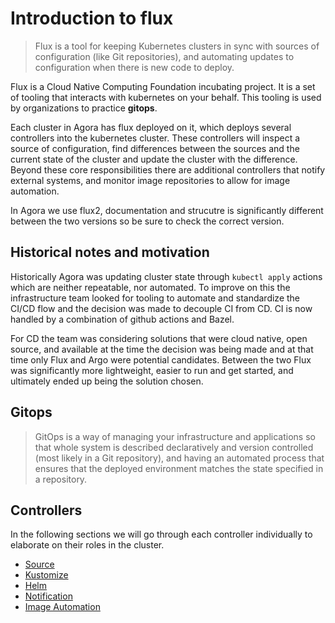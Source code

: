 # Introduction to flux

> Flux is a tool for keeping Kubernetes clusters in sync with sources of
configuration (like Git repositories), and automating updates to configuration
when there is new code to deploy.

Flux is a Cloud Native Computing Foundation incubating project. It is a set of
tooling that interacts with kubernetes on your behalf. This tooling is used by
organizations to practice **gitops**.

Each cluster in Agora has flux deployed on it, which deploys several
controllers into the kubernetes cluster. These controllers will inspect a
source of configuration, find differences between the sources and the current
state of the cluster and update the cluster with the difference. Beyond these
core responsibilities there are additional controllers that notify external
systems, and monitor image repositories to allow for image automation.

In Agora we use flux2, documentation and strucutre is significantly different
between the two versions so be sure to check the correct version.

## Historical notes and motivation

Historically Agora was updating cluster state through `kubectl apply` actions
which are neither repeatable, nor automated. To improve on this the
infrastructure team looked for tooling to automate and standardize the CI/CD
flow and the decision was made to decouple CI from CD. CI is now handled by a
combination of github actions and Bazel.

For CD the team was considering solutions that were cloud native, open source,
and available at the time the decision was being made and at that time only
Flux and Argo were potential candidates. Between the two Flux was
significantly more lightweight, easier to run and get started, and ultimately
ended up being the solution chosen.

## Gitops

> GitOps is a way of managing your infrastructure and applications so that
whole system is described declaratively and version controlled (most likely
in a Git repository), and having an automated process that ensures that the
deployed environment matches the state specified in a repository.

## Controllers

In the following sections we will go through each controller individually to
elaborate on their roles in the cluster.

* [Source](02_source_controller.md)
* [Kustomize](03_kustomize_controller.md)
* [Helm](04_helm_controller.md)
* [Notification](05_notification_controller.md)
* [Image Automation](06_image_automation_controller.md)
